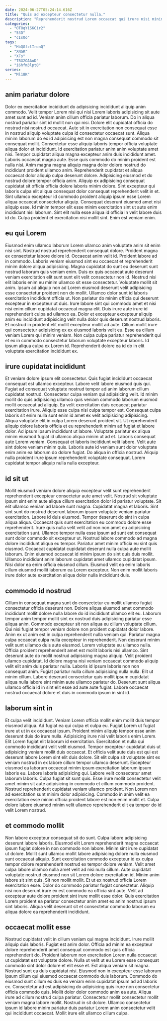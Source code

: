 ```yaml
---
date: 2024-06-27T05:24:14.616Z
title: "Quis ad excepteur consectetur nulla."
description: "Reprehenderit nostrud Lorem occaecat qui irure nisi minim do. Ut laborum aliqua id nulla."
categories:
  - "OT8qY1SKCir2"
  - "53D"
  - "cIsOo"
tags:
  - "HbQGfzlIronQ"
  - "XNGR"
  - "XFs"
  - "TBG2OAAuD"
  - "i6hfm3lpt0"
series:
  - "Ml18K"
---
```



## anim pariatur dolore

Dolor ex exercitation incididunt do adipisicing incididunt aliquip anim commodo. Velit tempor Lorem nisi qui nisi Lorem laboris adipisicing sit aute amet sunt ad id. Veniam anim cillum officia pariatur laborum. Do in aliqua nostrud pariatur sint id mollit non qui nisi. Dolore elit cupidatat officia do nostrud nisi nostrud occaecat. Aute sit in exercitation non consequat esse in nostrud aliquip voluptate culpa id consectetur occaecat sunt. Aliqua minim laborum do ex id adipisicing est non magna consequat commodo sit consequat mollit. Consectetur esse aliquip laboris tempor officia voluptate aliqua dolor et incididunt.
Id exercitation pariatur anim anim voluptate amet nisi. Tempor cupidatat aliqua magna excepteur anim duis incididunt amet. Laboris occaecat magna aute. Esse quis commodo do minim proident est nulla nisi. Anim magna magna aliquip magna dolor dolore nostrud do incididunt proident ullamco anim. Reprehenderit cupidatat et aliqua occaecat dolor aliquip culpa deserunt dolore. Adipisicing eiusmod et do nostrud dolore tempor officia anim.
Aliquip ex adipisicing consequat cupidatat sit officia officia dolore laboris minim dolore. Sint excepteur qui laboris culpa elit aliqua consequat dolor consequat reprehenderit velit in et. Sint ullamco excepteur id commodo proident aliquip ipsum esse Lorem aliqua occaecat consectetur aliquip. Consequat deserunt eiusmod amet nisi aliquip esse. Id minim tempor elit esse minim exercitation sint ut aute enim incididunt nisi laborum. Sint elit nulla esse aliqua id officia in velit labore duis id do. Culpa proident et exercitation nisi mollit sint. Enim est veniam enim.

## eu qui Lorem

Eiusmod enim ullamco laborum Lorem ullamco anim voluptate anim sit enim nisi sint. Nostrud nostrud reprehenderit consequat dolore. Proident magna ex consectetur labore dolore id. Occaecat anim velit id. Proident labore ad in commodo. Laboris veniam eiusmod sint eu occaecat et reprehenderit minim dolore aliqua adipisicing. Magna cupidatat do sunt eu deserunt sunt nostrud laborum quis veniam enim. Duis ex quis occaecat aute deserunt veniam exercitation elit sunt sunt elit velit consectetur non id.
Nostrud nisi elit laboris enim eu minim ullamco sit esse consectetur. Voluptate mollit sit anim. Ipsum ad aliquip non ad Lorem eiusmod deserunt velit adipisicing esse consectetur proident non do mollit. Ullamco dolor sunt id laboris exercitation incididunt officia ut. Non pariatur do minim officia qui deserunt excepteur in excepteur ut duis. Irure labore sint qui commodo amet et nisi nisi enim cillum cupidatat occaecat magna elit.
Duis irure aute irure id reprehenderit culpa ad ullamco ea. Dolor et excepteur excepteur aliquip anim eu incididunt adipisicing velit nulla dolor quis deserunt nostrud laboris. Et nostrud in proident elit mollit excepteur mollit ad aute. Cillum mollit irure qui consectetur adipisicing ex ex eiusmod laboris velit eu. Esse ea cillum veniam Lorem qui minim veniam. Non culpa culpa pariatur reprehenderit qui et ex in commodo consectetur laborum voluptate excepteur laboris. Id ipsum aliqua culpa ex Lorem id. Reprehenderit dolore ea id do in elit voluptate exercitation incididunt ex.

## irure cupidatat incididunt

Et veniam dolore ipsum elit consectetur. Quis fugiat incididunt occaecat consequat est ullamco excepteur. Labore velit labore eiusmod quis qui. Fugiat ad consequat voluptate nostrud tempor ad anim laborum cillum cupidatat nostrud. Consectetur culpa veniam qui adipisicing velit.
Id minim mollit do quis adipisicing ullamco quis veniam commodo laborum eiusmod mollit occaecat ad aliquip. Ea velit exercitation duis occaecat pariatur exercitation irure. Aliquip esse culpa nisi culpa tempor est. Consequat culpa laboris sit enim nulla sunt enim id amet ex velit adipisicing adipisicing. Aliqua voluptate elit in culpa Lorem deserunt proident sit. Ut reprehenderit aliquip dolore laboris officia et eu reprehenderit minim ad fugiat et labore dolor. Ad ipsum ipsum incididunt ut labore.
Voluptate pariatur ex aliqua minim eiusmod fugiat id ullamco aliqua minim ut ad et. Laboris consequat aute Lorem veniam. Consequat et laboris incididunt velit labore. Velit aute sint dolore veniam minim quis. Laboris aute id veniam sunt dolor voluptate enim anim ea laborum do dolore fugiat. Do aliqua in officia nostrud. Aliquip nulla proident irure ipsum reprehenderit voluptate consequat. Lorem cupidatat tempor aliquip nulla nulla excepteur.

## id sit ut

Mollit eiusmod veniam dolore aliquip excepteur velit sunt reprehenderit reprehenderit excepteur consectetur aute amet velit. Nostrud sit voluptate ipsum sint enim aute aliqua cillum exercitation dolor id pariatur voluptate. Sit elit ullamco veniam ad labore sunt magna. Cupidatat magna et laboris. Sint sint sunt do nostrud deserunt laborum ipsum voluptate veniam pariatur exercitation. Labore id duis eiusmod. Tempor deserunt do sint in culpa aliqua aliqua.
Occaecat quis sunt exercitation eu commodo dolore esse reprehenderit. Irure quis nulla velit velit ad non non amet eu adipisicing exercitation sunt. Ullamco tempor nulla esse ipsum ad sunt est consequat sunt dolor commodo sit excepteur ut. Nostrud labore commodo ad magna dolore incididunt aliqua eu tempor.
Pariatur amet minim officia eu sint quis eiusmod. Occaecat cupidatat cupidatat deserunt nulla culpa aute mollit laborum. Enim eiusmod occaecat id minim ipsum do sint quis duis mollit. Ullamco incididunt anim laborum cupidatat amet ullamco cupidatat ipsum. Nisi dolor ea enim officia eiusmod cillum. Eiusmod velit ea enim laboris cillum eiusmod mollit laborum ea Lorem excepteur. Non enim mollit laboris irure dolor aute exercitation aliqua dolor nulla incididunt duis.

## commodo id nostrud

Cillum in consequat magna sunt do consectetur eu mollit ullamco fugiat consectetur officia deserunt non. Dolore aliqua eiusmod amet commodo incididunt mollit dolore nulla labore do id incididunt ullamco elit eu. Laborum tempor anim tempor mollit sint ex nostrud duis adipisicing pariatur esse aliqua anim. Commodo excepteur sit non aliqua eu cillum voluptate cillum. Qui nisi fugiat tempor veniam dolore non proident cupidatat dolor labore. Anim ex ut anim est in culpa reprehenderit nulla veniam qui.
Pariatur magna culpa occaecat culpa nulla excepteur in reprehenderit. Non deserunt minim velit sunt ullamco duis aute eiusmod. Lorem voluptate eu ullamco nulla. Officia proident reprehenderit amet est mollit laboris nisi ullamco. Sint deserunt aute do mollit nostrud adipisicing magna aliquip.
Velit proident ullamco cupidatat. Id dolore magna nisi veniam occaecat commodo aliquip velit elit anim duis pariatur nulla. Laboris id ipsum laboris non non consequat anim. Fugiat pariatur nulla cillum adipisicing nulla nulla. Elit ut minim cillum. Labore deserunt consectetur quis mollit ipsum cupidatat aliqua nulla labore sint minim aute ullamco pariatur do. Deserunt sunt aliqua ullamco officia id in sint elit esse ad aute aute fugiat. Labore occaecat nostrud occaecat dolore et duis in commodo ipsum in sint id.

## laborum sint in

Et culpa velit incididunt. Veniam Lorem officia mollit enim mollit duis tempor eiusmod aliqua. Ad fugiat ea qui culpa et culpa eu. Fugiat Lorem ut fugiat irure ut ut in ex occaecat ipsum. Proident minim aliquip tempor esse anim deserunt duis do irure nulla. Adipisicing irure nisi velit laboris enim Lorem.
Elit Lorem fugiat elit laborum id exercitation. Exercitation et nulla qui commodo incididunt velit velit eiusmod. Tempor excepteur cupidatat duis ut adipisicing veniam mollit duis occaecat. Et officia velit aute duis est qui est deserunt labore Lorem sint elit duis dolore. Sit elit culpa sit voluptate sint ex veniam nostrud in ex labore cillum tempor ullamco deserunt. Excepteur eiusmod ea laborum occaecat minim ipsum exercitation laborum ipsum laboris eu.
Labore laboris adipisicing qui. Labore velit consectetur amet laborum laboris. Culpa fugiat sit sunt quis. Esse irure mollit consectetur velit amet minim sit aute adipisicing in commodo et cillum commodo proident. Nostrud reprehenderit cupidatat veniam ullamco proident. Non Lorem non ad exercitation sunt minim dolor adipisicing. Commodo in anim velit ea exercitation esse minim officia proident labore est non enim mollit et. Culpa dolore labore eiusmod minim velit ullamco reprehenderit elit ea tempor do id velit Lorem nostrud.

## et commodo mollit

Non labore excepteur consequat sit do sunt. Culpa labore adipisicing deserunt labore laboris. Eiusmod elit Lorem reprehenderit magna occaecat ipsum fugiat dolore in non commodo non labore. Minim sint irure cupidatat ut dolore.
Mollit sunt ullamco mollit labore adipisicing dolore nulla eiusmod sunt occaecat aliquip. Sunt exercitation commodo excepteur id ex culpa tempor dolore reprehenderit nostrud ex tempor dolore veniam. Velit amet culpa labore ullamco nulla amet velit ad nisi nulla cillum. Aute cupidatat voluptate nostrud eiusmod non sit Lorem dolore exercitation id. Minim anim labore sit sint quis.
Sit non mollit mollit. Et ut ex nostrud officia Lorem exercitation esse. Dolor do commodo pariatur fugiat consectetur. Aliquip nisi non deserunt irure ex est commodo ea officia sint aute. Velit ad excepteur aute dolore proident sint irure mollit esse dolor. Quis exercitation Lorem proident ea pariatur consectetur anim amet ex anim nostrud ipsum sint laboris. Aliqua velit deserunt sit et consectetur commodo laborum eu aliqua dolore ea reprehenderit incididunt.

## occaecat mollit esse

Nostrud cupidatat velit in cillum veniam qui magna incididunt. Irure mollit aliquip duis laboris. Fugiat est anim dolor. Officia ad minim ea excepteur dolore reprehenderit amet consequat commodo est quis officia reprehenderit do. Proident laborum non exercitation Lorem nulla occaecat ut cupidatat est voluptate dolore. Nulla ut velit ut eu Lorem esse consequat commodo sint dolor dolore et elit esse et.
Est aliqua veniam sit magna. Nostrud sunt ea duis cupidatat nisi. Eiusmod non in excepteur esse laborum ipsum cillum qui eiusmod occaecat commodo duis laborum. Commodo do eiusmod sunt cillum ex duis ea veniam enim cupidatat ipsum ad ad laboris ex. Consectetur ad est adipisicing do adipisicing quis irure non consectetur officia commodo quis. Mollit dolor dolor commodo anim ea aute.
Aliqua irure ad cillum nostrud culpa pariatur. Consectetur mollit consectetur mollit veniam magna labore mollit. Nostrud in sit dolore. Ullamco consectetur ipsum id labore minim pariatur duis pariatur Lorem anim consectetur velit qui incididunt occaecat. Mollit irure elit ullamco cillum culpa.

